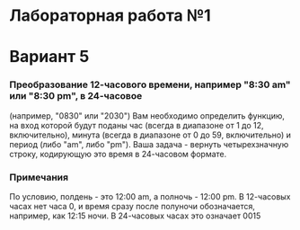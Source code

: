 # Лабораторная работа №1

# Вариант 5

### Преобразование 12-часового времени, например "8:30 am" или "8:30 pm", в 24-часовое 
(например, "0830" или "2030") 
Вам необходимо определить функцию, на вход которой будут поданы час (всегда в диапазоне от 
1 до 12, включительно), минута (всегда в диапазоне от 0 до 59, включительно) и период (либо 
"am", либо "pm").
Ваша задача - вернуть четырехзначную строку, кодирующую это время в 24-часовом формате.
### Примечания
По условию, полдень - это 12:00 am, а полночь - 12:00 pm.
В 12-часовых часах нет часа 0, и время сразу после полуночи обозначается, например, как 12:15 
ночи. В 24-часовых часах это означает 0015
